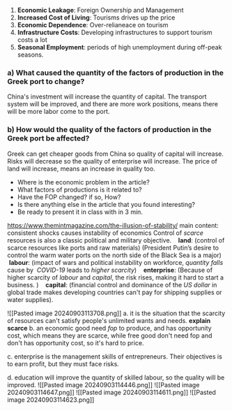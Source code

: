


1. **Economic Leakage**: Foreign Ownership and Management
2. **Increased Cost of Living**: Tourisms drives up the price
4. **Economic Dependence**: Over-relianeace on tourism
5. **Infrastructure Costs**: Developing infrastructures to support tourism costs a lot
6. **Seasonal Employment**: periods of high unemployment during off-peak seasons.


### a) What caused the quantity of the factors of production in the Greek port to change? 

China's investment will increase the quantity of capital.
The transport system will be improved, and there are more work positions, means there will be more labor come to the port.


### b) How would the quality of the factors of production in the Greek port be affected?

Greek can get cheaper goods from China so quality of capital will increase.
Risks will decrease so the quality of enterprise will increase.
The price of land will increase, means an increase in quality too.

- Where is the economic problem in the article?
- What factors of productions is it related to?
- Have the FOP changed? if so, How?
- Is there anything else in the article that you found interesting?
- Be ready to present it in class with in 3 min.

https://www.themintmagazine.com/the-illusion-of-stability/
main content: consistent shocks causes instability of economics
Control of *scarce* resources is also a classic political and military objective.
 
 **land**: (control of scarce resources like ports and raw materials) (President Putin’s desire to control the warm water ports on the north side of the Black Sea is a major)
 
 **labour**: (impact of wars and political instability on workforce, *quantity falls* cause by 
 *COVID-19* leads to *higher scarcity*)
 
 **enterprise**: (Because of higher scarcity of *labour* and *capital*, the risk rises, making it hard to start a business. )
 
 **capital**: (financial control and dominance of the *US dollar* in global trade makes developing countries can't pay for shipping supplies or water supplies).

![[Pasted image 20240903113708.png]]
a. it is the situation that the scarcity of resources can't satisfy people's unlimited wants and needs.
**explain scarce**
b. an economic good need *fop* to produce, and has opportunity cost, which means they are scarce, while free good don't need fop and don't has opportunity cost, so it's hard to price.

c. enterprise is the management skills of entrepreneurs. Their objectives is to earn profit, but they must face risks.

d. education will improve the quantity of skilled labour, so the quality will be improved.
![[Pasted image 20240903114446.png]]
![[Pasted image 20240903114647.png]]
![[Pasted image 20240903114611.png]]
![[Pasted image 20240903114623.png]]











